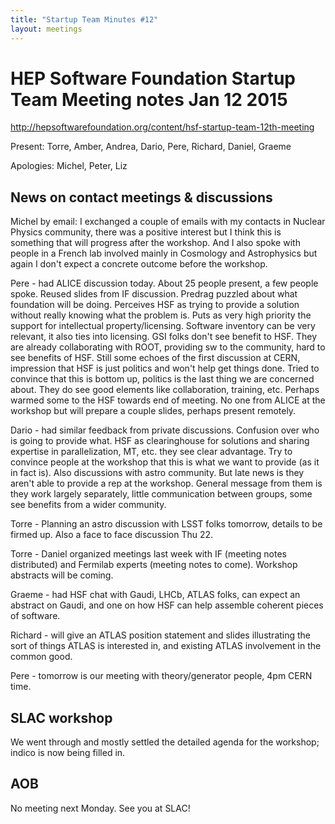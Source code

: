 ```yaml
---
title: "Startup Team Minutes #12"
layout: meetings
---
```


# HEP Software Foundation Startup Team Meeting notes Jan 12 2015

http://hepsoftwarefoundation.org/content/hsf-startup-team-12th-meeting

Present: Torre, Amber, Andrea, Dario, Pere, Richard, Daniel, Graeme

Apologies: Michel, Peter, Liz

## News on contact meetings & discussions

Michel by email: I exchanged a couple of emails with my contacts in Nuclear
Physics community, there was a positive interest but I think this is something
that will progress after the workshop. And I also spoke with people in a French
lab involved mainly in Cosmology and Astrophysics but again I don't expect a
concrete outcome before the workshop.

Pere - had ALICE discussion today. About 25 people present, a few people spoke.
Reused slides from IF discussion. Predrag puzzled about what foundation will be
doing. Perceives HSF as trying to provide a solution without really knowing what
the problem is. Puts as very high priority the support for intellectual
property/licensing. Software inventory can be very relevant, it also ties into
licensing. GSI folks don't see benefit to HSF. They are already collaborating
with ROOT, providing sw to the community, hard to see benefits of HSF. Still
some echoes of the first discussion at CERN, impression that HSF is just
politics and won't help get things done. Tried to convince that this is bottom
up, politics is the last thing we are concerned about. They do see good elements
like collaboration, training, etc. Perhaps warmed some to the HSF towards end of
meeting. No one from ALICE at the workshop but will prepare a couple slides,
perhaps present remotely.

Dario - had similar feedback from private discussions. Confusion over who is
going to provide what. HSF as clearinghouse for solutions and sharing expertise
in parallelization, MT, etc. they see clear advantage. Try to convince people at
the workshop that this is what we want to provide (as it in fact is). Also
discussions with astro community. But late news is they aren't able to provide a
rep at the workshop. General message from them is they work largely separately,
little communication between groups, some see benefits from a wider community.

Torre - Planning an astro discussion with LSST folks tomorrow, details to be
firmed up. Also a face to face discussion Thu 22.

Torre - Daniel organized meetings last week with IF (meeting notes distributed)
and Fermilab experts (meeting notes to come). Workshop abstracts will be coming.

Graeme - had HSF chat with Gaudi, LHCb, ATLAS folks, can expect an abstract on
Gaudi, and one on how HSF can help assemble coherent pieces of software.

Richard - will give an ATLAS position statement and slides illustrating the sort
of things ATLAS is interested in, and existing ATLAS involvement in the common
good.

Pere - tomorrow is our meeting with theory/generator people, 4pm CERN time.

## SLAC workshop

We went through and mostly settled the detailed agenda for the workshop; indico
is now being filled in.

## AOB

No meeting next Monday. See you at SLAC!
